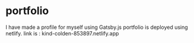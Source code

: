 # portfolio
I have made a profile for myself using Gatsby.js
portfolio is deployed using netlify.
link is : kind-colden-853897.netlify.app

